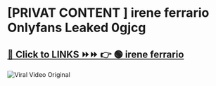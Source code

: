 
 # [PRIVAT CONTENT ] irene ferrario Onlyfans Leaked 0gjcg

## <h2><a href="https://clipsfans.com/irene_ferrario&ref=git">🔗 Click to LINKS ⏩⏩ 👉 🟢 irene ferrario </a></h2>

<a href="https://clipsfans.com/irene_ferrario&ref=git" rel="nofollow" data-target="animated-image.originalLink"><img src="https://i.ibb.co.com/xMMVF88/686577567.gif" alt="Viral Video Original" style="max-width: 100%; display: inline-block;" data-target="animated-image.originalImage"></a>

